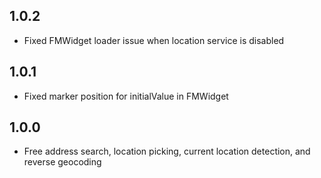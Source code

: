 ## 1.0.2

- Fixed FMWidget loader issue when location service is disabled

## 1.0.1

- Fixed marker position for initialValue in FMWidget

## 1.0.0

- Free address search, location picking, current location detection, and reverse geocoding

